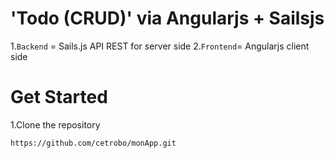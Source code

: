 'Todo (CRUD)' via Angularjs + Sailsjs
==================

1.`Backend` = Sails.js API REST for server side
2.`Frontend`= Angularjs client side

Get Started
==================
1.Clone the repository

`https://github.com/cetrobo/monApp.git` 
